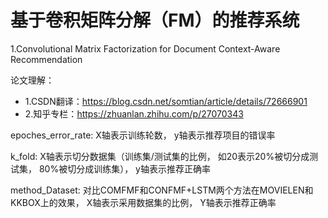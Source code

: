 # 基于卷积矩阵分解（FM）的推荐系统

1.Convolutional Matrix Factorization for Document Context-Aware Recommendation

论文理解：
* 1.CSDN翻译：https://blog.csdn.net/somtian/article/details/72666901
* 2.知乎专栏：https://zhuanlan.zhihu.com/p/27070343


epoches_error_rate: X轴表示训练轮数， y轴表示推荐项目的错误率

k_fold: X轴表示切分数据集（训练集/测试集的比例， 如20表示20%被切分成测试集， 80%被切分成训练集）， y轴表示推荐正确率

method_Dataset: 对比COMFMF和CONFMF+LSTM两个方法在MOVIELEN和KKBOX上的效果， X轴表示采用数据集的比例， Y轴表示推荐正确率
